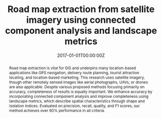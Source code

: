 ---
title: "Road map extraction from satellite imagery using connected component analysis and landscape metrics"
authors:
- admin
- P. Vateekul
- S. Lawawirojwong

date: "2017-01-01T00:00:00Z"
doi: ""

author_notes:
- ""
- ""
- ""
- ""
- ""
- ""
- ""
- ""

# Schedule page publish date (NOT publication's date).
publishDate: "2017-01-01T00:00:00Z"

# Publication type.
# Legend: 0 = Uncategorized; 1 = Conference paper; 2 = Journal article;
# 3 = Preprint / Working Paper; 4 = Report; 5 = Book; 6 = Book section;
# 7 = Thesis; 8 = Patent
publication_types: ["1"]

# Publication name and optional abbreviated publication name.
publication: In *IEEE International Conference on Big Data* **Big Data 2017**
publication_short: In *IEEE International Conference on Big Data* **Big Data 2017**

abstract: Road map extraction is vital for GIS and underpins many location-based applications like GPS navigation, delivery route planning, tourist attraction locating, and location-based marketing. This research uses satellite imagery, though other remotely sensed images like aerial photographs, UAVs, or drones are also applicable. Despite various proposed methods focusing primarily on accuracy, completeness of results is equally important. We enhance accuracy by incorporating connected component analysis and improve completeness using landscape metrics, which describe spatial characteristics through shape and isolation indices. Evaluated on precision, recall, quality, and F1 scores, our method achieves over 90% performance in all criteria.

# Summary. An optional shortened abstract.
summary: Road map extraction is vital for GIS and underpins many location-based applications like GPS navigation, delivery route planning, tourist attraction locating, and location-based marketing. This research uses satellite imagery, though other remotely sensed images like aerial photographs, UAVs, or drones are also applicable. Despite various proposed methods focusing primarily on accuracy, completeness of results is equally important. We enhance accuracy by incorporating connected component analysis and improve completeness using landscape metrics, which describe spatial characteristics through shape and isolation indices. Evaluated on precision, recall, quality, and F1 scores, our method achieves over 90% performance in all criteria.

tags:
- Road Segmentation
- Connected Component Analysis
- Image Processing

featured: false

links:
- name: Slides
  url: https://kaopanboonyuen.github.io/files/panboonyuen_phd_defense_2020.pdf
- name: Blog
  url: https://kaopanboonyuen.github.io/FusionNetGeoLabel/
# - name: Videos
#   url: https://www.youtube.com/channel/UCNzeAAPyZaX4EDr720q5msg
# - name: ICML talk
#   url: https://www.facebook.com/watch/live/?v=355035025132741&ref=watch_permalink
# - name: IEEE Spectrum article
#   url: https://spectrum.ieee.org/tech-talk/computing/software/deepmind-teaches-ai-teamwork
# - name: ACM
#   url: https://dl.acm.org/doi/10.1007/978-3-031-51023-6_3
# - name: ArXiv
#   url: https://arxiv.org/pdf/2305.04743
url_pdf: https://ieeexplore.ieee.org/document/8258330
url_code: https://github.com/kaopanboonyuen/RemoteSegTransformer
url_dataset: ''
url_poster: ''
url_project: 'https://kaopanboonyuen.github.io/RemoteSegTransformer/'
url_slides: ''
url_source: ''
url_video: ''

# Featured image
# To use, add an image named `featured.jpg/png` to your page's folder. 
image:
  caption: ''
  focal_point: Center
  preview_only: false

# Associated Projects (optional).
#   Associate this publication with one or more of your projects.
#   Simply enter your project's folder or file name without extension.
#   E.g. `internal-project` references `content/project/internal-project/index.md`.
#   Otherwise, set `projects: []`.
projects: []

# Slides (optional).
#   Associate this publication with Markdown slides.
#   Simply enter your slide deck's filename without extension.
#   E.g. `slides: "example"` references `content/slides/example/index.md`.
#   Otherwise, set `slides: ""`.
slides: ""
---